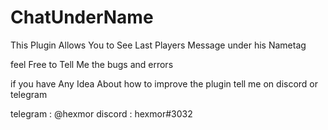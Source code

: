 # ChatUnderName
This Plugin Allows You to See Last Players Message under his Nametag

feel Free to Tell Me the bugs and errors 

if you have Any Idea About how to improve the plugin tell me on discord or telegram

telegram : @hexmor
discord : hexmor#3032
